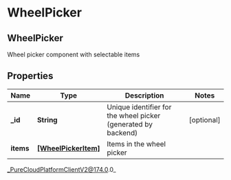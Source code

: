 # WheelPicker

## WheelPicker
Wheel picker component with selectable items

## Properties

|Name | Type | Description | Notes|
|------------ | ------------- | ------------- | -------------|
| **_id** | **String** | Unique identifier for the wheel picker (generated by backend) | [optional] |
| **items** | [**[WheelPickerItem]**]([WheelPickerItem]) | Items in the wheel picker | |



_PureCloudPlatformClientV2@174.0.0_
